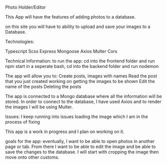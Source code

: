 Photo Holder/Editor

This App will have the features of adding photos to a database.

on this site you will have to ability to upload and save your images to a Database. 

Technologies:

Typescript
Scss
Express
Mongoose
Axios
Multer
Cors

Technical Information:
to run the app:
    cd into the frontend folder and run npm start
    in a seperate bash, cd into the backend folder and run nodemon

The app will allow you to:
Create posts, 
    images with names
Read the post that you just created
    working on getting the images to be shown
Edit the name of the posts
Deleting the posts 

The app is connected to a Mongo database where all the information will be stored. In order to connect to the database, I have used Axios and to render the images I will be using Multer.

Issues:
I keep running into issues loading the image which I am in the process of fixing

This app is a work in progress and I plan on working on it.

goals for the app:
eventually, I want to be able to open photos in another page or tab. From there I want to be able to edit the image and be able to save the changes to the database. I will start with cropping the image then move onto other customs.

